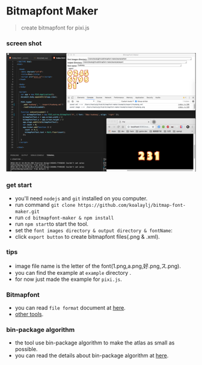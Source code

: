 # Bitmapfont Maker
> create bitmapfont for pixi.js

### screen shot
![hehe](./doc/screenshot.png)

### get start
* you'll need `nodejs` and `git` installed on you computer.
* run command `git clone https://github.com/koalaylj/bitmap-font-maker.git`
* run `cd bitmapfont-maker & npm install`
* run `npm start`to start the tool.
* set the `font images directory & output directory & fontName`:
* click `export button` to create bitmapfont files(.png & .xml).

### tips
* image file name is the letter of the font(1.png,a.png,好.png,ス.png).
* you can find the example at `example` directory .
* for now just made the example for `pixi.js`.

### Bitmapfont
* you can read `file format` document at [here](http://www.angelcode.com/products/bmfont/doc/file_format.html).
* [other tools](https://github.com/libgdx/libgdx/wiki/Bitmap-fonts).

### bin-package algorithm
* the tool use bin-package algorithm to make the atlas as small as possible.
* you can read the details about bin-package algorithm at [here](https://github.com/jakesgordon/bin-packing).